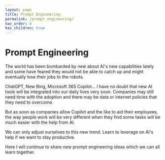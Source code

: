 ```yaml
---
layout: page
title: Prompt Engineering
permalink: /prompt_engineering/
nav_order: 8
has_children: true
---
```


# Prompt Engineering

The world has been bombarded by new about AI's new capabilities lately and some have feared they would not be able to catch up and might eventually lose their jobs to the robots.

ChatGPT, New Bing, Microsoft 365 Copilot... I have no doubt that new AI tools will  be integrated into our daily lives very soon. Companies may still need time with the adoption and there may be data or internet policies that they need to overcome.

But as soon as companies allow Copilot and the like to aid their employees, the way people work will be very different when they find some tasks will be much easier with the help from AI.

We can only adjust ourselves to this new trend. Learn to leverage on AI's help if we want to stay productive.

Here I will continue to share new prompt engineering ideas which we can all learn together.